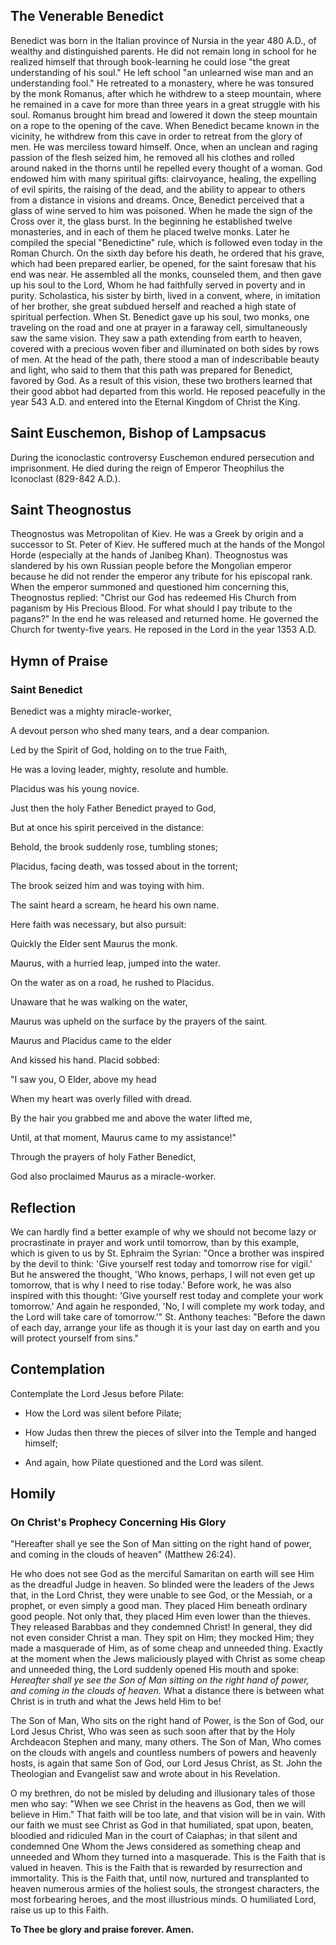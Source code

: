 ## The Venerable Benedict

Benedict was born in the Italian province of Nursia in the year 480 A.D., of wealthy and distinguished parents. He did not remain long in school for he realized himself that through book-learning he could lose "the great understanding of his soul." He left school "an unlearned wise man and an understanding fool." He retreated to a monastery, where he was tonsured by the monk Romanus, after which he withdrew to a steep mountain, where he remained in a cave for more than three years in a great struggle with his soul. Romanus brought him bread and lowered it down the steep mountain on a rope to the opening of the cave. When Benedict became known in the vicinity, he withdrew from this cave in order to retreat from the glory of men. He was merciless toward himself. Once, when an unclean and raging passion of the flesh seized him, he removed all his clothes and rolled around naked in the thorns until he repelled every thought of a woman. God endowed him with many spiritual gifts: clairvoyance, healing, the expelling of evil spirits, the raising of the dead, and the ability to appear to others from a distance in visions and dreams. Once, Benedict perceived that a glass of wine served to him was poisoned. When he made the sign of the Cross over it, the glass burst. In the beginning he established twelve monasteries, and in each of them he placed twelve monks. Later he compiled the special "Benedictine" rule, which is followed even today in the Roman Church. On the sixth day before his death, he ordered that his grave, which had been prepared earlier, be opened, for the saint foresaw that his end was near. He assembled all the monks, counseled them, and then gave up his soul to the Lord, Whom he had faithfully served in poverty and in purity. Scholastica, his sister by birth, lived in a convent, where, in imitation of her brother, she great subdued herself and reached a high state of spiritual perfection. When St. Benedict gave up his soul, two monks, one traveling on the road and one at prayer in a faraway cell, simultaneously saw the same vision. They saw a path extending from earth to heaven, covered with a precious woven fiber and illuminated on both sides by rows of men. At the head of the path, there stood a man of indescribable beauty and light, who said to them that this path was prepared for Benedict, favored by God. As a result of this vision, these two brothers learned that their good abbot had departed from this world. He reposed peacefully in the year 543 A.D. and entered into the Eternal Kingdom of Christ the King. 

## Saint Euschemon, Bishop of Lampsacus

During the iconoclastic controversy Euschemon endured persecution and imprisonment. He died during the reign of Emperor Theophilus the Iconoclast (829-842 A.D.).

## Saint Theognostus

Theognostus was Metropolitan of Kiev. He was a Greek by origin and a successor to St. Peter of Kiev. He suffered much at the hands of the Mongol Horde (especially at the hands of Janibeg Khan). Theognostus was slandered by his own Russian people before the Mongolian emperor because he did not render the emperor any tribute for his episcopal rank. When the emperor summoned and questioned him concerning this, Theognostus replied: "Christ our God has redeemed His Church from paganism by His Precious Blood. For what should I pay tribute to the pagans?" In the end he was released and returned home. He governed the Church for twenty-five years. He reposed in the Lord in the year 1353 A.D. 

## Hymn of Praise

### Saint Benedict

Benedict was a mighty miracle-worker,

A devout person who shed many tears, and a dear companion.

Led by the Spirit of God, holding on to the true Faith,

He was a loving leader, mighty, resolute and humble.

Placidus was his young novice.

Just then the holy Father Benedict prayed to God,

But at once his spirit perceived in the distance:

Behold, the brook suddenly rose, tumbling stones;

Placidus, facing death, was tossed about in the torrent;

The brook seized him and was toying with him.

The saint heard a scream, he heard his own name.

Here faith was necessary, but also pursuit:

Quickly the Elder sent Maurus the monk.

Maurus, with a hurried leap, jumped into the water.

On the water as on a road, he rushed to Placidus.

Unaware that he was walking on the water,

Maurus was upheld on the surface by the prayers of the saint.

Maurus and Placidus came to the elder

And kissed his hand. Placid sobbed:

"I saw you, O Elder, above my head

When my heart was overly filled with dread.

By the hair you grabbed me and above the water lifted me,

Until, at that moment, Maurus came to my assistance!"

Through the prayers of holy Father Benedict,

God also proclaimed Maurus as a miracle-worker.

## Reflection

We can hardly find a better example of why we should not become lazy or procrastinate in prayer and work until tomorrow, than by this example, which is given to us by St. Ephraim the Syrian: "Once a brother was inspired by the devil to think: 'Give yourself rest today and tomorrow rise for vigil.' But he answered the thought, 'Who knows, perhaps, I will not even get up tomorrow, that is why I need to rise today.' Before work, he was also inspired with this thought: 'Give yourself rest today and complete your work tomorrow.' And again he responded, 'No, I will complete my work today, and the Lord will take care of tomorrow.'" St. Anthony teaches: "Before the dawn of each day, arrange your life as though it is your last day on earth and you will protect yourself from sins."

## Contemplation

Contemplate the Lord Jesus before Pilate:

- How the Lord was silent before Pilate;

- How Judas then threw the pieces of silver into the Temple and hanged himself;

- And again, how Pilate questioned and the Lord was silent.

## Homily

### On Christ's Prophecy Concerning His Glory

"Hereafter shall ye see the Son of Man sitting on the right hand of power, and coming in the clouds of heaven" (Matthew 26:24).

He who does not see God as the merciful Samaritan on earth will see Him as the dreadful Judge in heaven. So blinded were the leaders of the Jews that, in the Lord Christ, they were unable to see God, or the Messiah, or a prophet, or even simply a good man. They placed Him beneath ordinary good people. Not only that, they placed Him even lower than the thieves. They released Barabbas and they condemned Christ! In general, they did not even consider Christ a man. They spit on Him; they mocked Him; they made a masquerade of Him, as of some cheap and unneeded thing. Exactly at the moment when the Jews maliciously played with Christ as some cheap and unneeded thing, the Lord suddenly opened His mouth and spoke: *Hereafter shall ye see the Son of Man sitting on the right hand of power, and coming in the clouds of heaven.* What a distance there is between what Christ is in truth and what the Jews held Him to be!

The Son of Man, Who sits on the right hand of Power, is the Son of God, our Lord Jesus Christ, Who was seen as such soon after that by the Holy Archdeacon Stephen and many, many others. The Son of Man, Who comes on the clouds with angels and countless numbers of powers and heavenly hosts, is again that same Son of God, our Lord Jesus Christ, as St. John the Theologian and Evangelist saw and wrote about in his Revelation.

O my brethren, do not be misled by deluding and illusionary tales of those men who say: "When we see Christ in the heavens as God, then we will believe in Him." That faith will be too late, and that vision will be in vain. With our faith we must see Christ as God in that humiliated, spat upon, beaten, bloodied and ridiculed Man in the court of Caiaphas; in that silent and condemned One Whom the Jews considered as something cheap and unneeded and Whom they turned into a masquerade. This is the Faith that is valued in heaven. This is the Faith that is rewarded by resurrection and immortality. This is the Faith that, until now, nurtured and transplanted to heaven numerous armies of the holiest souls, the strongest characters, the most forbearing heroes, and the most illustrious minds. O humiliated Lord, raise us up to this Faith.

**To Thee be glory and praise forever. Amen.**
